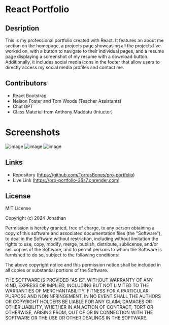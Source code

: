 # React Portfolio

## Desription
This is my professional portfolio created with React. It features an about me section on the homepage, a projects page showcasing all the projects I've worked on, with a button to navigate to their individual pages, and a resume page displaying a screenshot of my resume with a download button. Additionally, it includes social media icons in the footer that allow users to directly access my social media profiles and contact me.

## Contributors
- React Bootstrap
- Nelson Foster and Tom Woods (Teacher Assistants)
- Chat GPT
- Class Material from Anthony Maddatu (Intuctor)

# Screenshots
![image](https://github.com/TorresBones/pro-portfolio/assets/143949132/6339188a-4b50-4581-b313-8c599845f6e6)
![image](https://github.com/TorresBones/pro-portfolio/assets/143949132/68e62c08-9f4e-42e8-99ff-fc4a82426423)
![image](https://github.com/TorresBones/pro-portfolio/assets/143949132/b69dafb7-73e4-44aa-bbe8-dc053c03a62b)
## Links
- Repository (https://github.com/TorresBones/pro-portfolio)
- Live Link (https://pro-portfolio-36s7.onrender.com)

## License

MIT License

Copyright (c) 2024 Jonathan

Permission is hereby granted, free of charge, to any person obtaining a copy
of this software and associated documentation files (the "Software"), to deal
in the Software without restriction, including without limitation the rights
to use, copy, modify, merge, publish, distribute, sublicense, and/or sell
copies of the Software, and to permit persons to whom the Software is
furnished to do so, subject to the following conditions:

The above copyright notice and this permission notice shall be included in all
copies or substantial portions of the Software.

THE SOFTWARE IS PROVIDED "AS IS", WITHOUT WARRANTY OF ANY KIND, EXPRESS OR
IMPLIED, INCLUDING BUT NOT LIMITED TO THE WARRANTIES OF MERCHANTABILITY,
FITNESS FOR A PARTICULAR PURPOSE AND NONINFRINGEMENT. IN NO EVENT SHALL THE
AUTHORS OR COPYRIGHT HOLDERS BE LIABLE FOR ANY CLAIM, DAMAGES OR OTHER
LIABILITY, WHETHER IN AN ACTION OF CONTRACT, TORT OR OTHERWISE, ARISING FROM,
OUT OF OR IN CONNECTION WITH THE SOFTWARE OR THE USE OR OTHER DEALINGS IN THE
SOFTWARE.
